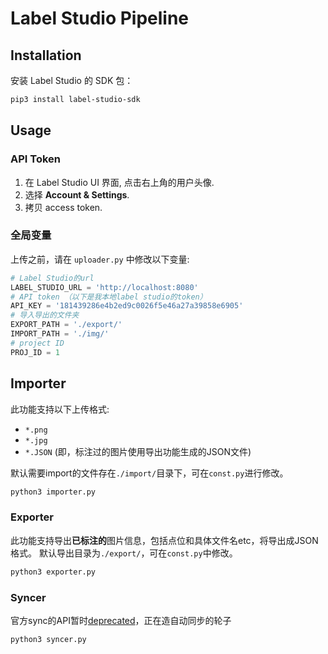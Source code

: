 # Label Studio Pipeline

## Installation

安装 Label Studio 的 SDK 包：

```bash
pip3 install label-studio-sdk
```

## Usage

### API Token

1. 在 Label Studio UI 界面, 点击右上角的用户头像.
2. 选择 **Account & Settings**.
3. 拷贝 access token.

### 全局变量

上传之前，请在 `uploader.py` 中修改以下变量:

```python
# Label Studio的url
LABEL_STUDIO_URL = 'http://localhost:8080'
# API token （以下是我本地label studio的token）
API_KEY = '181439286e4b2ed9c0026f5e46a27a39858e6905'
# 导入导出的文件夹
EXPORT_PATH = './export/'
IMPORT_PATH = './img/'
# project ID
PROJ_ID = 1
```

## Importer

此功能支持以下上传格式:

- `*.png`
- `*.jpg`
- `*.JSON` (即，标注过的图片使用导出功能生成的JSON文件)

默认需要import的文件存在`./import/`目录下，可在`const.py`进行修改。

```bash
python3 importer.py
```

### Exporter

此功能支持导出**已标注的**图片信息，包括点位和具体文件名etc，将导出成JSON格式。 默认导出目录为`./export/`，可在`const.py`中修改。

```bash
python3 exporter.py
```

### Syncer

官方sync的API暂时[deprecated](https://github.com/heartexlabs/label-studio/issues/1873)，正在造自动同步的轮子

```bash
python3 syncer.py
```